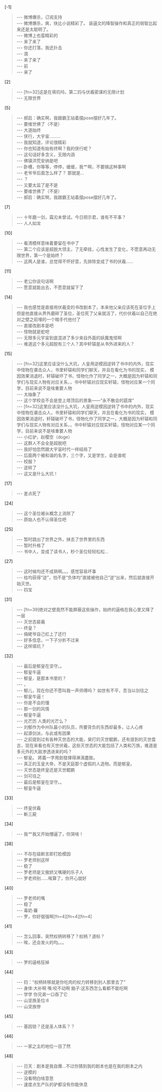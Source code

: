 
[-1] 
>--- 微博爆杀，订阅支持<br>
>--- 微博爆杀，爽，快比小说精彩了。
装逼文的降智操作和真正的弱智比起来还是太聪明了。<br>
>--- 微博上也蛮精彩的<br>
>--- 来了来了<br>
>--- 你还打落，我还扑击<br>
>--- 滴<br>
>--- 来了来了<br>
>--- 前<br>
>--- 来了<br>

[2] 
>--- [fn=32]这是在填坑吗，第二钧与伏羲密谋的无限计划<br>
>--- 无限世界<br>

[5] 
>--- 郝启：确实啊，我跟霸王站着摆pose摆好几年了。<br>
>--- 要维世佛了（不是）<br>
>--- 大道始终<br>
>--- 侠行，大宇宙………<br>
>--- 我就知道，评论很精彩<br>
>--- 你也知道有始有终啊？我的侠行呢？<br>
>--- 这句话好多含义，无限内涵<br>
>--- 佛镇洪荒安纳是吧<br>
>--- 卧槽，你等等，停停，缓缓，我艹啊，不要搞这种事啊<br>
>--- 老爷爷后面怎么样了？
那就是...<br>
>--- ？<br>
>--- 又要太监了是不是<br>
>--- 要维世佛了（不是）<br>
>--- 郝启：确实啊，我跟霸王站着摆pose摆好几年了。<br>

[7] 
>--- 十年磨一剑，霜刃未曾试。今日把示君，谁有不平事？<br>
>--- 人人如龙<br>

[10] 
>--- 看清模样意味着要留在书中了<br>
>--- 第二个应该是超脱大领主，了无牵挂，心性发生了变化，不愿意再动无限世界，第一个是始终？<br>
>--- 这两人是谁，总觉得不怀好意，先排除变成了书的伏羲……<br>

[11] 
>--- 老公你说句话啊<br>
>--- 愿意就能出去，不愿意就留下了<br>

[14] 
>--- 我也感觉是直接用伏羲变的书改剧本了，本来他父亲应该死在圣位手上但是他直接从界外磨碎了圣位，圣位死了父亲就活了，代价伏羲以自己在绝对之壁之前埋的一个暗手代他付了<br>
>--- 直接改剧本是吧<br>
>--- 怪物就是蛇吧<br>
>--- 无限多元宇宙到底混进了多少来自外面的妖魔鬼怪啊<br>
>--- 难道这个多元超脱有三个人？其中轩辕是从书外进来的人？<br>

[15] 
>--- [fn=32]这里应该没什么大坑，人皇用逆模因逆转了书中的内外，现实中怪物在袭击众人，书里轩辕和同学们聊天，并且在看化为书的现实，
模因效果消退时，轩辕破坏了书，怪物化作了同学之一，大概是因为轩辕和同学们与现实人物有对应关系，，书中轩辕对应现实轩辕，怪物对应某一个同学，目前来说不是啥重要人物<br>
>--- 太抽象了<br>
>--- 这个学校会不会是登上塔顶后的景象——“永不散会的筵席”<br>
>--- [fn=32]这里应该没什么大坑，人皇用逆模因逆转了书中的内外，现实中怪物在袭击众人，书里轩辕和同学们聊天，并且在看化为书的现实，
模因效果消退时，轩辕破坏了书，怪物化作了同学之一，大概是因为轩辕和同学们与现实人物有对应关系，，书中轩辕对应现实轩辕，怪物对应某一个同学，目前来说不是啥重要人物<br>
>--- 小红驴，赵樱空（doge）<br>
>--- 这群人不会全是超脱吧<br>
>--- 我好怕忽然跟大宇宙时代一样结局了<br>
>--- 后面两个被和谐的名字，三个字，又是学生，会是谁呢<br>
>--- 校服？<br>
>--- 逆转了<br>
>--- 这又是什么大坑！<br>

[17] 
>--- 差点死了<br>

[24] 
>--- 这个圣位被从概念上消除了<br>
>--- 原始人也不认得圣位吧<br>

[25] 
>--- 暂时跳出了世界之外，抹去了世界里的东西<br>
>--- 暂时升格了<br>
>--- 书中人，变成了读书人，秒个圣位轻轻松松…<br>

[27] 
>--- 这时候均还不成熟啊。。。感觉容易坏事<br>
>--- 给均获得“逆”，怕不是“负体均”直接被他自己“逆”出来，然后就直接开始灭世。<br>
>--- 钧宝<br>

[31] 
>--- [fn=39]绝对之壁竟然不能屏蔽这些操作，始终的逼格在我心里又降了一层<br>
>--- 灭世态裴羲<br>
>--- 终皇？<br>
>--- 倆姥爷自己杠上了还行<br>
>--- 好多信息，一下子分析不过来<br>
>--- 这样填坑？<br>

[32] 
>--- 最后是郁皇在坚守。。<br>
>--- 郁皇牛逼<br>
>--- 郁皇，是那本书里的？<br>
>--- ，<br>
>--- 郁儿，现在你还不愿叫我一声师傅吗？
如世有不平，吾当以剑往之<br>
>--- 郁皇牛逼！<br>
>--- 你是不会的懂<br>
>--- 那一剑的风情<br>
>--- 郁皇牛逼<br>
>--- 光芒历  人类的光芒么？<br>
>--- 刘郁作为中州队最小的队员，所要背负的东西却最多，让人心疼<br>
>--- 起源剑派，与此或有因果<br>
>--- 之前提到过有各种灭世态的大能，昊打的灭世鲲鹏，还有提到的灭世盘古，现在来看也有灭世伏羲，这些灭世态的大能包括了人类和万族，难道是多元外的大敌渗透进来的吗？<br>
>--- 郁皇。
將義一字用劍發揮得淋漓盡致。<br>
>--- 真正的玉皇大帝，不是天庭那个虚假的人造物。而是郁皇。<br>
>--- 灭世态是终皇还是灭世鲲鹏<br>
>--- 剑可往之<br>
>--- 最后是郁皇在坚守。。<br>
>--- 郁皇牛逼<br>

[33] 
>--- 终皇伏羲<br>
>--- 斬三屍<br>

[34] 
>--- 我艹我又开始懵逼了，你哭啥！<br>

[38] 
>--- 不存在级断言即打脸模因<br>
>--- 罗老师别这样<br>
>--- 稳了<br>
>--- 罗老师是又傲娇又嘴硬的乐子人<br>
>--- 罗老师别……唉算了，你开心就好<br>

[40] 
>--- 罗老师的嘴<br>
>--- 稳了<br>
>--- 毒奶·羅<br>
>--- 罗，你好倔强啊[fn=4][fn=4][fn=4]<br>

[41] 
>--- 怎么回事，突然权柄转移了？权柄？道标？<br>
>--- 唉，还会发火的均。。。<br>

[43] 
>--- 罗的逼格狂掉<br>

[44] 
>--- 钧：“权柄转移就是你吃肉的权力转移到别人那里去了”<br>
>--- 身体:大补啊
嘴:咬不动啊
脑子:这东西怎么看都不能吃啊<br>
>--- 学学 你兄弟一口吞了它<br>
>--- 山坚族圣位:6<br>
>--- 山坚族惨<br>

[45] 
>--- 基因锁？还是圣人体系？？<br>

[46] 
>--- 一家之主的地位一目了然<br>

[48] 
>--- 日天︰剧本是我自爆…不过你猜到我的剧本也是在我的剧本之内<br>
>--- 逆模的<br>
>--- 没看明白啥意思<br>
>--- 速度点生产队的驴都没有你能休息<br>
